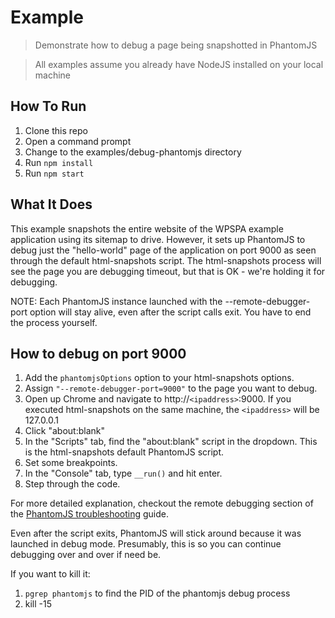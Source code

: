 # Example

> Demonstrate how to debug a page being snapshotted in PhantomJS

> All examples assume you already have NodeJS installed on your local machine

## How To Run
1. Clone this repo
2. Open a command prompt
3. Change to the examples/debug-phantomjs directory
4. Run `npm install`
5. Run `npm start`

## What It Does
This example snapshots the entire website of the WPSPA example application using its sitemap to drive.
However, it sets up PhantomJS to debug just the "hello-world" page of the application on port 9000 as seen through the default html-snapshots script.
The html-snapshots process will see the page you are debugging timeout, but that is OK - we're holding it for debugging.

NOTE: Each PhantomJS instance launched with the --remote-debugger-port option will stay alive, even after the script calls exit. You have to end the process yourself.

## How to debug on port 9000
1. Add the `phantomjsOptions` option to your html-snapshots options.
2. Assign `"--remote-debugger-port=9000"` to the page you want to debug.
3. Open up Chrome and navigate to http://`<ipaddress>`:9000. If you executed html-snapshots on the same machine, the `<ipaddress>` will be 127.0.0.1
4. Click "about:blank"
5. In the "Scripts" tab, find the "about:blank" script in the dropdown. This is the html-snapshots default PhantomJS script.
6. Set some breakpoints.
7. In the "Console" tab, type `__run()` and hit enter.
8. Step through the code.

For more detailed explanation, checkout the remote debugging section of the [PhantomJS troubleshooting](http://phantomjs.org/troubleshooting.html) guide.

Even after the script exits, PhantomJS will stick around because it was launched in debug mode. Presumably, this is so you can continue debugging over and over if need be.

If you want to kill it:

1. `pgrep phantomjs` to find the PID of the phantomjs debug process
2. kill -15 <PID>
